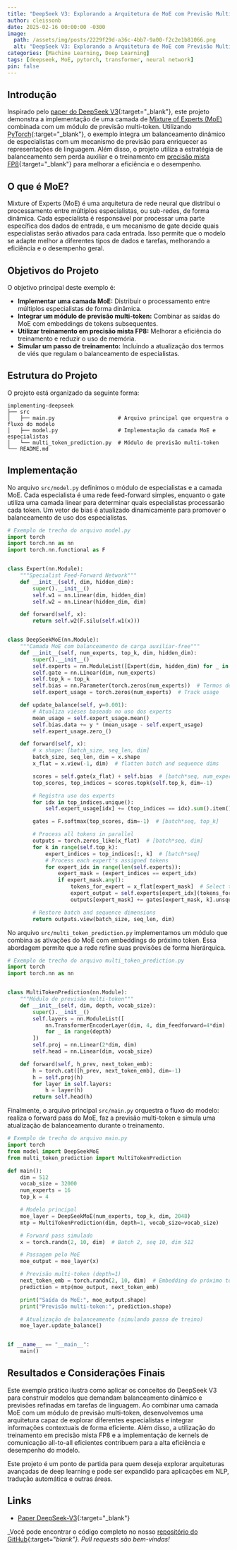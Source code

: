 ```yaml
---
title: "DeepSeek V3: Explorando a Arquitetura de MoE com Previsão Multi-Token"
author: cleissonb
date: 2025-02-16 00:00:00 -0300
image:
  path: /assets/img/posts/2229f29d-a36c-4bb7-9a00-f2c2e1b81066.png
  alt: "DeepSeek V3: Explorando a Arquitetura de MoE com Previsão Multi-Token"
categories: [Machine Learning, Deep Learning]
tags: [deepseek, MoE, pytorch, transformer, neural network]
pin: false
---
```


## Introdução

Inspirado pelo [paper do DeepSeek V3](https://github.com/deepseek-ai/DeepSeek-V3/blob/main/DeepSeek_V3.pdf){:target="_blank"}, este projeto demonstra a implementação de uma camada de [Mixture of Experts (MoE)](#o-que-é-moe) combinada com um módulo de previsão multi-token. Utilizando [PyTorch](https://pytorch.org/){:target="_blank"}, o exemplo integra um balanceamento dinâmico de especialistas com um mecanismo de previsão para enriquecer as representações de linguagem. Além disso, o projeto utiliza a estratégia de balanceamento sem perda auxiliar e o treinamento em [precisão mista FP8](https://codingmall.com/knowledge-base/25-global/241992-como-o-uso-do-treinamento-de-preciso-misto-fp8-afeta-o-desempenho-de-deepseek){:target="_blank"} para melhorar a eficiência e o desempenho.

## O que é MoE?

Mixture of Experts (MoE) é uma arquitetura de rede neural que distribui o processamento entre múltiplos especialistas, ou sub-redes, de forma dinâmica. Cada especialista é responsável por processar uma parte específica dos dados de entrada, e um mecanismo de gate decide quais especialistas serão ativados para cada entrada. Isso permite que o modelo se adapte melhor a diferentes tipos de dados e tarefas, melhorando a eficiência e o desempenho geral.

## Objetivos do Projeto

O objetivo principal deste exemplo é:
- **Implementar uma camada MoE:** Distribuir o processamento entre múltiplos especialistas de forma dinâmica.
- **Integrar um módulo de previsão multi-token:** Combinar as saídas do MoE com embeddings de tokens subsequentes.
- **Utilizar treinamento em precisão mista FP8:** Melhorar a eficiência do treinamento e reduzir o uso de memória.
- **Simular um passo de treinamento:** Incluindo a atualização dos termos de viés que regulam o balanceamento de especialistas.

## Estrutura do Projeto

O projeto está organizado da seguinte forma:

```
implementing-deepseek
├── src
│   ├── main.py                    # Arquivo principal que orquestra o fluxo do modelo
│   ├── model.py                   # Implementação da camada MoE e especialistas
│   └── multi_token_prediction.py  # Módulo de previsão multi-token
└── README.md
```

## Implementação

No arquivo `src/model.py` definimos o módulo de especialistas e a camada MoE. Cada especialista é uma rede feed-forward simples, enquanto o gate utiliza uma camada linear para determinar quais especialistas processarão cada token. Um vetor de bias é atualizado dinamicamente para promover o balanceamento de uso dos especialistas.

```python
# Exemplo de trecho do arquivo model.py
import torch
import torch.nn as nn
import torch.nn.functional as F


class Expert(nn.Module):
    """Specialist Feed-Forward Network"""
    def __init__(self, dim, hidden_dim):
        super().__init__()
        self.w1 = nn.Linear(dim, hidden_dim)
        self.w2 = nn.Linear(hidden_dim, dim)

    def forward(self, x):
        return self.w2(F.silu(self.w1(x)))


class DeepSeekMoE(nn.Module):
    """Camada MoE com balanceamento de carga auxiliar-free"""
    def __init__(self, num_experts, top_k, dim, hidden_dim):
        super().__init__()
        self.experts = nn.ModuleList([Expert(dim, hidden_dim) for _ in range(num_experts)])
        self.gate = nn.Linear(dim, num_experts)
        self.top_k = top_k
        self.bias = nn.Parameter(torch.zeros(num_experts))  # Termos de viés para balanceamento
        self.expert_usage = torch.zeros(num_experts)  # Track usage

    def update_balance(self, y=0.001):
        # Atualiza viéses baseado no uso dos experts
        mean_usage = self.expert_usage.mean()
        self.bias.data += y * (mean_usage - self.expert_usage)
        self.expert_usage.zero_()

    def forward(self, x):
        # x shape: [batch_size, seq_len, dim]
        batch_size, seq_len, dim = x.shape
        x_flat = x.view(-1, dim)  # flatten batch and sequence dims

        scores = self.gate(x_flat) + self.bias  # [batch*seq, num_experts]
        top_scores, top_indices = scores.topk(self.top_k, dim=-1)

        # Registra uso dos experts
        for idx in top_indices.unique():
            self.expert_usage[idx] += (top_indices == idx).sum().item()

        gates = F.softmax(top_scores, dim=-1)  # [batch*seq, top_k]

        # Process all tokens in parallel
        outputs = torch.zeros_like(x_flat)  # [batch*seq, dim]
        for k in range(self.top_k):
            expert_indices = top_indices[:, k]  # [batch*seq]
            # Process each expert's assigned tokens
            for expert_idx in range(len(self.experts)):
                expert_mask = (expert_indices == expert_idx)
                if expert_mask.any():
                    tokens_for_expert = x_flat[expert_mask]  # Select tokens for this expert
                    expert_output = self.experts[expert_idx](tokens_for_expert)
                    outputs[expert_mask] += gates[expert_mask, k].unsqueeze(-1) * expert_output

        # Restore batch and sequence dimensions
        return outputs.view(batch_size, seq_len, dim)
```

No arquivo `src/multi_token_prediction.py` implementamos um módulo que combina as ativações do MoE com embeddings do próximo token. Essa abordagem permite que a rede refine suas previsões de forma hierárquica.

```python
# Exemplo de trecho do arquivo multi_token_prediction.py
import torch
import torch.nn as nn


class MultiTokenPrediction(nn.Module):
    """Módulo de previsão multi-token"""
    def __init__(self, dim, depth, vocab_size):
        super().__init__()
        self.layers = nn.ModuleList([
            nn.TransformerEncoderLayer(dim, 4, dim_feedforward=4*dim)
            for _ in range(depth)
        ])
        self.proj = nn.Linear(2*dim, dim)
        self.head = nn.Linear(dim, vocab_size)

    def forward(self, h_prev, next_token_emb):
        h = torch.cat([h_prev, next_token_emb], dim=-1)
        h = self.proj(h)
        for layer in self.layers:
            h = layer(h)
        return self.head(h)
```

Finalmente, o arquivo principal `src/main.py` orquestra o fluxo do modelo: realiza o forward pass do MoE, faz a previsão multi-token e simula uma atualização de balanceamento durante o treinamento.

```python
# Exemplo de trecho do arquivo main.py
import torch
from model import DeepSeekMoE
from multi_token_prediction import MultiTokenPrediction

def main():
    dim = 512
    vocab_size = 32000
    num_experts = 16
    top_k = 4

    # Modelo principal
    moe_layer = DeepSeekMoE(num_experts, top_k, dim, 2048)
    mtp = MultiTokenPrediction(dim, depth=1, vocab_size=vocab_size)

    # Forward pass simulado
    x = torch.randn(2, 10, dim)  # Batch 2, seq 10, dim 512

    # Passagem pelo MoE
    moe_output = moe_layer(x)

    # Previsão multi-token (depth=1)
    next_token_emb = torch.randn(2, 10, dim)  # Embedding do próximo token
    prediction = mtp(moe_output, next_token_emb)

    print("Saída do MoE:", moe_output.shape)
    print("Previsão multi-token:", prediction.shape)

    # Atualização de balanceamento (simulando passo de treino)
    moe_layer.update_balance()


if __name__ == "__main__":
    main()
```

## Resultados e Considerações Finais

Este exemplo prático ilustra como aplicar os conceitos do DeepSeek V3 para construir modelos que demandam balanceamento dinâmico e previsões refinadas em tarefas de linguagem. Ao combinar uma camada MoE com um módulo de previsão multi-token, desenvolvemos uma arquitetura capaz de explorar diferentes especialistas e integrar informações contextuais de forma eficiente. Além disso, a utilização do treinamento em precisão mista FP8 e a implementação de kernels de comunicação all-to-all eficientes contribuem para a alta eficiência e desempenho do modelo.

Este projeto é um ponto de partida para quem deseja explorar arquiteturas avançadas de deep learning e pode ser expandido para aplicações em NLP, tradução automática e outras áreas.

## Links

- [Paper DeepSeek-V3](https://github.com/deepseek-ai/DeepSeek-V3/blob/main/DeepSeek_V3.pdf){:target="_blank"}

_Você pode encontrar o código completo no nosso [repositório do GitHub](https://github.com/cleissonbarbosa/implementing-deepseek){:target="_blank"}. Pull requests são bem-vindas!_
